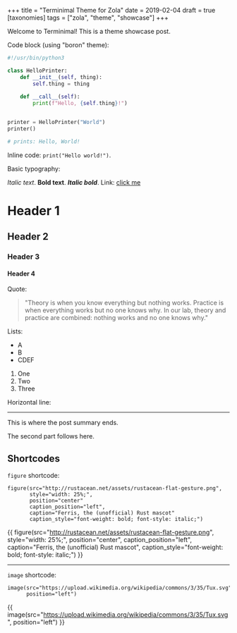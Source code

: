 +++
title = "Terminimal Theme for Zola"
date = 2019-02-04
draft = true
[taxonomies]
tags = ["zola", "theme", "showcase"]
+++

Welcome to Terminimal! This is a theme showcase post.

Code block (using "boron" theme):

```python
#!/usr/bin/python3

class HelloPrinter:
    def __init__(self, thing):
        self.thing = thing
        
    def __call__(self):
        print(f"Hello, {self.thing}!")


printer = HelloPrinter("World")
printer()

# prints: Hello, World!
```

Inline code: `print("Hello world!")`.

Basic typography:

*Italic text*.  **Bold text**. _**Italic bold**_. Link: [click me](#)

# Header 1
## Header 2
### Header 3
#### Header 4

Quote:

> "Theory is when you know everything but nothing works.
Practice is when everything works but no one knows why.
In our lab, theory and practice are combined: nothing works and no one knows why."

Lists:

- A
- B
- CDEF


1. One
2. Two
3. Three

Horizontal line:

---

This is where the post summary ends.

<!-- more -->

The second part follows here.

## Shortcodes

`figure` shortcode:

```
figure(src="http://rustacean.net/assets/rustacean-flat-gesture.png",
       style="width: 25%;",
       position="center"
       caption_position="left",
       caption="Ferris, the (unofficial) Rust mascot"
       caption_style="font-weight: bold; font-style: italic;")
```

{{ figure(src="http://rustacean.net/assets/rustacean-flat-gesture.png",
          style="width: 25%;",
          position="center",
          caption_position="left",
          caption="Ferris, the (unofficial) Rust mascot",
          caption_style="font-weight: bold; font-style: italic;") }}

---

`image` shortcode:

```
image(src="https://upload.wikimedia.org/wikipedia/commons/3/35/Tux.svg",
      position="left")
```

{{ image(src="https://upload.wikimedia.org/wikipedia/commons/3/35/Tux.svg",
         position="left") }}
